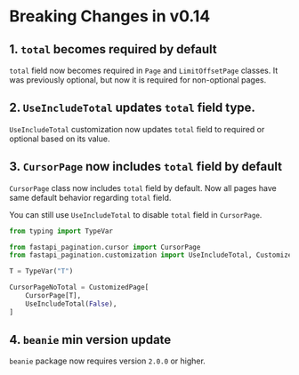 # Breaking Changes in v0.14

## 1. `total` becomes required by default

`total` field now becomes required in `Page` and `LimitOffsetPage` classes.
It was previously optional, but now it is required for non-optional pages.

## 2. `UseIncludeTotal` updates `total` field type.

`UseIncludeTotal` customization now updates `total` field to required or optional based on its value.

## 3. `CursorPage` now includes `total` field by default

`CursorPage` class now includes `total` field by default.
Now all pages have same default behavior regarding `total` field.

You can still use `UseIncludeTotal` to disable `total` field in `CursorPage`.

```python
from typing import TypeVar

from fastapi_pagination.cursor import CursorPage
from fastapi_pagination.customization import UseIncludeTotal, CustomizedPage

T = TypeVar("T")

CursorPageNoTotal = CustomizedPage[
    CursorPage[T],
    UseIncludeTotal(False),
]

```

## 4. `beanie` min version update

`beanie` package now requires version `2.0.0` or higher.